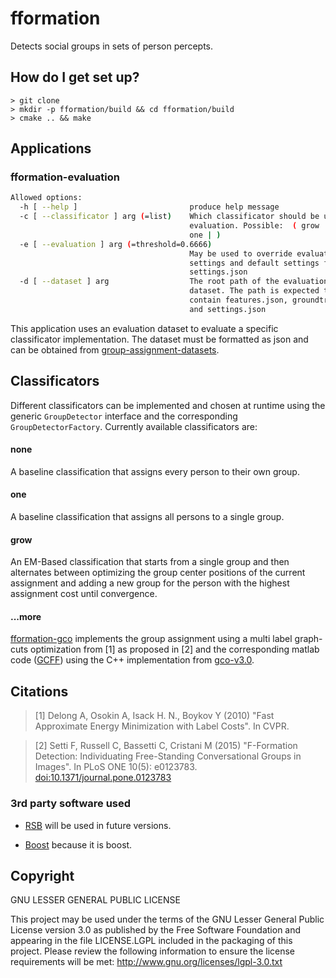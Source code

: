 # fformation

Detects social groups in sets of person percepts.

## How do I get set up? ###

    > git clone
    > mkdir -p fformation/build && cd fformation/build
    > cmake .. && make

## Applications

### fformation-evaluation

```bash
Allowed options:
  -h [ --help ]                         produce help message
  -c [ --classificator ] arg (=list)    Which classificator should be used for
                                        evaluation. Possible:  ( grow | none |
                                        one | )
  -e [ --evaluation ] arg (=threshold=0.6666)
                                        May be used to override evaluation
                                        settings and default settings from
                                        settings.json
  -d [ --dataset ] arg                  The root path of the evaluation
                                        dataset. The path is expected to
                                        contain features.json, groundtruth.json
                                        and settings.json
```

This application uses an evaluation dataset to evaluate a specific classificator
implementation. The dataset must be formatted as json and can be obtained from
[group-assignment-datasets](https://github.com/vrichter/group-assignment-datasets).

## Classificators

Different classificators can be implemented and chosen at runtime using the
generic `GroupDetector` interface and the corresponding `GroupDetectorFactory`.
Currently available classificators are:

#### none

A baseline classification that assigns every person to their own group.

#### one

A baseline classification that assigns all persons to a single group.

#### grow

An EM-Based classification that starts from a single group and then alternates
between optimizing the group center positions of the current assignment and
adding a new group for the person with the highest assignment cost until
convergence.

#### ...more

[fformation-gco](https://github.com/vrichter/fformation-gco)
implements the group assignment using a multi label graph-cuts optimization from
[1] as proposed in [2] and the corresponding matlab code
([GCFF](https://github.com/franzsetti/GCFF)) using the C++ implementation from [gco-v3.0](https://github.com/vrichter/gco-v3.0).

## Citations

> [1] Delong A, Osokin A, Isack H. N., Boykov Y (2010) "Fast Approximate Energy Minimization with Label Costs". In CVPR.

<p></p>

> [2] Setti F, Russell C, Bassetti C, Cristani M (2015) "F-Formation Detection:
Individuating Free-Standing Conversational Groups in Images". In PLoS ONE 10(5):
e0123783. [doi:10.1371/journal.pone.0123783](http://dx.doi.org/10.1371/journal.pone.0123783)

### 3rd party software used

* [RSB](https://code.cor-lab.de/projects/rsb "Robotics Service Bus") will be used
in future versions.

* [Boost](http://www.boost.org/ "Boost C++ Libraries") because it is boost.

## Copyright

GNU LESSER GENERAL PUBLIC LICENSE

This project may be used under the terms of the GNU Lesser General
Public License version 3.0 as published by the
Free Software Foundation and appearing in the file LICENSE.LGPL
included in the packaging of this project.  Please review the
following information to ensure the license requirements will
be met: http://www.gnu.org/licenses/lgpl-3.0.txt
